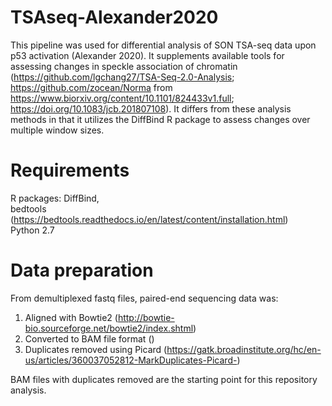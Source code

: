 # TSAseq-Alexander2020
This pipeline was used for differential analysis of SON TSA-seq data upon p53 activation (Alexander 2020). It supplements available tools for assessing changes in speckle association of chromatin (https://github.com/lgchang27/TSA-Seq-2.0-Analysis; https://github.com/zocean/Norma from https://www.biorxiv.org/content/10.1101/824433v1.full; https://doi.org/10.1083/jcb.201807108). It differs from these analysis methods in that it utilizes the DiffBind R package to assess changes over multiple window sizes. 

# Requirements
R packages: DiffBind,  
bedtools (https://bedtools.readthedocs.io/en/latest/content/installation.html)  
Python 2.7  

# Data preparation
From demultiplexed fastq files, paired-end sequencing data was:  
1. Aligned with Bowtie2 (http://bowtie-bio.sourceforge.net/bowtie2/index.shtml)  
2. Converted to BAM file format ()
3. Duplicates removed using Picard (https://gatk.broadinstitute.org/hc/en-us/articles/360037052812-MarkDuplicates-Picard-)  

BAM files with duplicates removed are the starting point for this repository analysis.
